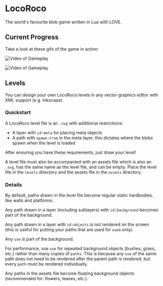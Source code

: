 # LocoRoco

The world's favourite blob game written in Lua with LOVE. 

## Current Progress

Take a look at these gifs of the game in action:

![Video of Gameplay](https://raw.githubusercontent.com/dispensablegames/locoroco/master/previewfiles/v1.gif)

![Video of Gameplay](https://raw.githubusercontent.com/dispensablegames/locoroco/master/previewfiles/v2.gif)

## Levels

You can design your own LocoRoco levels in any vector graphics editor with XML support (e.g. Inkscape).

### Quickstart

A LocoRoco level file is an `.svg` with additional restrictions:
- A layer with `id:meta` for placing meta objects
- A path with `spawn:true` in the meta layer; this dictates where the blobs spawn when the level is loaded

After ensuring you have these requirements, just draw your level!

A level file must also be accompanied with an assets file which is also an `.svg`, has the same name as the level file, and can be empty. Place the level file in the `levels` directory and the assets file in the `assets` directory.

### Details

By default, paths drawn in the level file become regular static hardbodies, like walls and platforms. 

Any path drawn in a layer (including sublayers) with `id:background` becomes part of the background.

Any path drawn in a layer with `id:objects` is not rendered on the screen (this is useful for putting your paths that are used for `use`s only).

Any `use` is part of the background. 

For performance, use `use` for repeated background objects (bushes, grass, etc.) rather than many copies of `paths`. This is because any `use` of the same path does not need to be rendered after the parent path is rendered, but every `path` must be rendered individually.

Any paths in the assets file become floating background objects (recommended for: flowers, leaves, etc.). 
